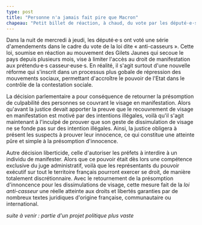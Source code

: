 ```yaml
---
type: post
title: "Personne n'a jamais fait pire que Macron"
chapeau: "Petit billet de réaction, à chaud, du vote par les député·e·s de la loi anti-casseurs, hier soir à l'assemblée nationale."
---
```


Dans la nuit de mercredi à jeudi, les député·e·s ont voté une série d'amendements dans le cadre du vote de la loi dite « anti-casseurs ». Cette loi, soumise en réaction au mouvement des Gilets Jaunes qui secoue le pays depuis plusieurs mois, vise à limiter l'accès au droit de manifestation aux prétendu·e·s casseur·euse·s. En réalité, il s'agit surtout d'une nouvelle réforme qui s'inscrit dans un processus plus gobale de répression des mouvements sociaux, permettant d'accroître le pouvoir de l'Etat dans le contrôle de la contestation sociale.

La décision parlementaire a pour conséquence de retourner la présomption de culpabilité des personnes se couvrant le visage en manifestation. Alors qu'avant la justice devait apporter la preuve que le recouvrement de visage en manifestation est motivé par des intentions illégales, voilà qu'il s'agit maintenant à l'inculpé de prouver que son geste de dissimulation de visage ne se fonde pas sur des intention illégales. Ainsi, la justice obligera à présent les suspects à prouver leur innocence, ce qui constitue une atteinte pûre et simple à la présomption d'innocence.

Autre décision liberticide, celle d'autoriser les préfets à interdire à un individu de manifester. Alors que ce pouvoir était dès lors une compétence exclusive du juge administratif, voilà que les représentants du pouvoir exécutif sur tout le territoire français pourront exercer se droit, de manière totalement discrétionnaire. Avec le retournement de la présomption d'innoncence pour les dissimulations de visage, cette mesure fait de la *loi anti-casseur* une réelle atteinte aux droits et libertés garanties par de nombreux textes juridiques d'origine française, communautaire ou international.

*suite à venir : partie d'un projet politique plus vaste*